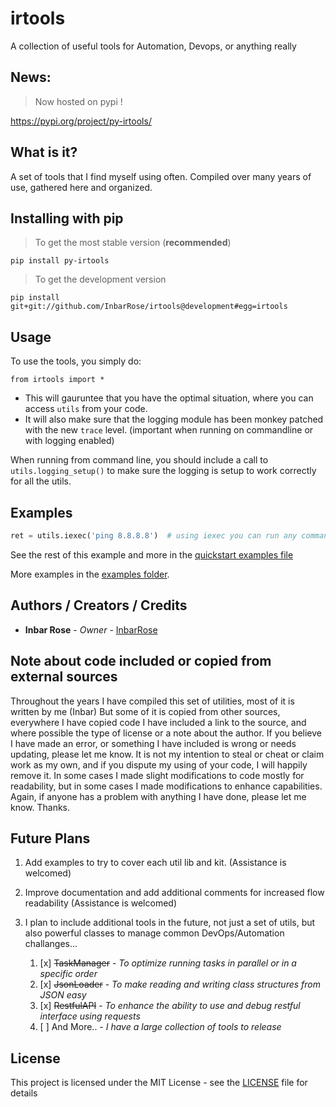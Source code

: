 # irtools

A collection of useful tools for Automation, Devops, or anything really

## News:

> Now hosted on pypi !

https://pypi.org/project/py-irtools/

## What is it?

A set of tools that I find myself using often.
Compiled over many years of use, gathered here and organized.

## Installing with pip

> To get the most stable version (**recommended**) 

`pip install py-irtools`

> To get the development version

`pip install git+git://github.com/InbarRose/irtools@development#egg=irtools`

## Usage

To use the tools, you simply do:

`from irtools import *`

* This will gauruntee that you have the optimal situation, where you can access `utils` from your code. 
* It will also make sure that the logging module has been monkey patched with the new `trace` level. (important when running on commandline or with logging enabled)

When running from command line, you should include a call to `utils.logging_setup()` to make sure the logging is setup to work correctly for all the utils.

## Examples

```python
ret = utils.iexec('ping 8.8.8.8')  # using iexec you can run any command
```
See the rest of this example and more in the [quickstart examples file](examples/quickstart_examples.md)

More examples in the [examples folder](examples).

## Authors / Creators / Credits

* **Inbar Rose** - *Owner* - [InbarRose](https://github.com/InbarRose)

## Note about code included or copied from external sources

Throughout the years I have compiled this set of utilities, most of it is written by me (Inbar) But some of it is copied from other sources, everywhere I have copied code I have included a link to the source, and where possible the type of license or a note about the author. If you believe I have made an error, or something I have included is wrong or needs updating, please let me know. It is not my intention to steal or cheat or claim work as my own, and if you dispute my using of your code, I will happily remove it. In some cases I made slight modifications to code mostly for readability, but in some cases I made modifications to enhance capabilities. Again, if anyone has a problem with anything I have done, please let me know. Thanks.

## Future Plans

1. Add examples to try to cover each util lib and kit. (Assistance is welcomed)

2. Improve documentation and add additional comments for increased flow readability (Assistance is welcomed)

3. I plan to include additional tools in the future, not just a set of utils, but also powerful classes to manage common DevOps/Automation challanges...

   1. [x] ~~TaskManager~~ - *To optimize running tasks in parallel or in a specific order*
   2. [x] ~~JsonLoader~~ - *To make reading and writing class structures from JSON easy*
   3. [x] ~~RestfulAPI~~ - *To enhance the ability to use and debug restful interface using requests*
   4. [ ] And More.. - *I have a large collection of tools to release*

## License

This project is licensed under the MIT License - see the [LICENSE](LICENSE) file for details
